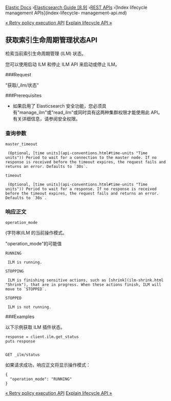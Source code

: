 

[Elastic Docs](/guide/) ›[Elasticsearch Guide [8.9]](index.md) ›[REST
APIs](rest-apis.md) ›[Index lifecycle management APIs](index-lifecycle-
management-api.md)

[« Retry policy execution API](ilm-retry-policy.md) [Explain lifecycle API
»](ilm-explain-lifecycle.md)

## 获取索引生命周期管理状态API

检索当前索引生命周期管理 (ILM) 状态。

您可以使用启动 ILM 和停止 ILM API 来启动或停止 ILM。

###Request

"获取/_ilm/状态"

###Prerequisites

* 如果启用了 Elasticsearch 安全功能，您必须具有"manage_ilm"或"read_ilm"或同时具有这两种集群权限才能使用此 API。有关详细信息，请参阅安全权限。

### 查询参数

`master_timeout`

     (Optional, [time units](api-conventions.html#time-units "Time units")) Period to wait for a connection to the master node. If no response is received before the timeout expires, the request fails and returns an error. Defaults to `30s`. 
`timeout`

     (Optional, [time units](api-conventions.html#time-units "Time units")) Period to wait for a response. If no response is received before the timeout expires, the request fails and returns an error. Defaults to `30s`. 

### 响应正文

`operation_mode`

    

(字符串)ILM 的当前操作模式。

"operation_mode"的可能值

`RUNNING`

     ILM is running. 
`STOPPING`

     ILM is finishing sensitive actions, such as [shrink](ilm-shrink.html "Shrink"), that are in progress. When these actions finish, ILM will move to `STOPPED`. 
`STOPPED`

     ILM is not running. 

###Examples

以下示例获取 ILM 插件状态。

    
    
    response = client.ilm.get_status
    puts response
    
    
    GET _ilm/status

如果请求成功，响应正文将显示操作模式：

    
    
    {
      "operation_mode": "RUNNING"
    }

[« Retry policy execution API](ilm-retry-policy.md) [Explain lifecycle API
»](ilm-explain-lifecycle.md)
